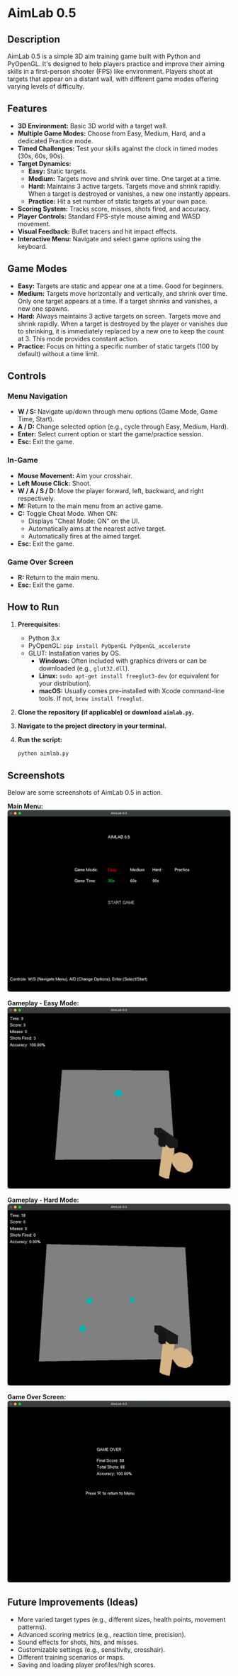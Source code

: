 # AimLab 0.5

## Description

AimLab 0.5 is a simple 3D aim training game built with Python and PyOpenGL. It's designed to help players practice and improve their aiming skills in a first-person shooter (FPS) like environment. Players shoot at targets that appear on a distant wall, with different game modes offering varying levels of difficulty.

## Features

- **3D Environment:** Basic 3D world with a target wall.
- **Multiple Game Modes:** Choose from Easy, Medium, Hard, and a dedicated Practice mode.
- **Timed Challenges:** Test your skills against the clock in timed modes (30s, 60s, 90s).
- **Target Dynamics:**
    - **Easy:** Static targets.
    - **Medium:** Targets move and shrink over time. One target at a time.
    - **Hard:** Maintains 3 active targets. Targets move and shrink rapidly. When a target is destroyed or vanishes, a new one instantly appears.
    - **Practice:** Hit a set number of static targets at your own pace.
- **Scoring System:** Tracks score, misses, shots fired, and accuracy.
- **Player Controls:** Standard FPS-style mouse aiming and WASD movement.
- **Visual Feedback:** Bullet tracers and hit impact effects.
- **Interactive Menu:** Navigate and select game options using the keyboard.

## Game Modes

- **Easy:** Targets are static and appear one at a time. Good for beginners.
- **Medium:** Targets move horizontally and vertically, and shrink over time. Only one target appears at a time. If a target shrinks and vanishes, a new one spawns.
- **Hard:** Always maintains 3 active targets on screen. Targets move and shrink rapidly. When a target is destroyed by the player or vanishes due to shrinking, it is immediately replaced by a new one to keep the count at 3. This mode provides constant action.
- **Practice:** Focus on hitting a specific number of static targets (100 by default) without a time limit.

## Controls

### Menu Navigation
- **W / S:** Navigate up/down through menu options (Game Mode, Game Time, Start).
- **A / D:** Change selected option (e.g., cycle through Easy, Medium, Hard).
- **Enter:** Select current option or start the game/practice session.
- **Esc:** Exit the game.

### In-Game
- **Mouse Movement:** Aim your crosshair.
- **Left Mouse Click:** Shoot.
- **W / A / S / D:** Move the player forward, left, backward, and right respectively.
- **M:** Return to the main menu from an active game.
- **C:** Toggle Cheat Mode. When ON:
    - Displays "Cheat Mode: ON" on the UI.
    - Automatically aims at the nearest active target.
    - Automatically fires at the aimed target.
- **Esc:** Exit the game.

### Game Over Screen
- **R:** Return to the main menu.
- **Esc:** Exit the game.

## How to Run

1.  **Prerequisites:**
    *   Python 3.x
    *   PyOpenGL: `pip install PyOpenGL PyOpenGL_accelerate`
    *   GLUT: Installation varies by OS.
        *   **Windows:** Often included with graphics drivers or can be downloaded (e.g., `glut32.dll`).
        *   **Linux:** `sudo apt-get install freeglut3-dev` (or equivalent for your distribution).
        *   **macOS:** Usually comes pre-installed with Xcode command-line tools. If not, `brew install freeglut`.

2.  **Clone the repository (if applicable) or download `aimlab.py`.**

3.  **Navigate to the project directory in your terminal.**

4.  **Run the script:**
    ```bash
    python aimlab.py
    ```

## Screenshots

Below are some screenshots of AimLab 0.5 in action.

**Main Menu:**
![Main Menu](./images/main_menu.png)

**Gameplay - Easy Mode:**
![Gameplay Easy Mode](./images/gameplay_easy.png)

**Gameplay - Hard Mode:**
![Gameplay Hard Mode](./images/gameplay_hard.png)

**Game Over Screen:**
![Game Over Screen](./images/game_over.png)


## Future Improvements (Ideas)

-   More varied target types (e.g., different sizes, health points, movement patterns).
-   Advanced scoring metrics (e.g., reaction time, precision).
-   Sound effects for shots, hits, and misses.
-   Customizable settings (e.g., sensitivity, crosshair).
-   Different training scenarios or maps.
-   Saving and loading player profiles/high scores.
